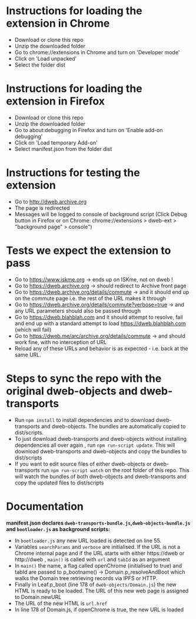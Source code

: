 # Instructions for loading the extension in Chrome
* Download or clone this repo
* Unzip the downloaded folder
* Go to chrome://extensions in Chrome and turn on 'Developer mode'
* Click on 'Load unpacked'
* Select the folder dist
# Instructions for loading the extension in Firefox
* Download or clone this repo
* Unzip the downloaded folder
* Go to about:debugging in Firefox and turn on 'Enable add-on debugging' 
* Click on 'Load temporary Add-on'
* Select manifest.json from the folder dist

# Instructions for testing the extension
* Go to http://dweb.archive.org
* The page is redirected
* Messages will be logged to console of background script (Click Debug button in Firefox or on Chrome: chrome://extensions > dweb-ext > "background page" > console")

# Tests we expect the extension to pass
* Go to https://www.iskme.org -> ends up on ISKme, not on dweb ! 
* Go to https://dweb.archive.org -> should redirect to Archive front page
* Go to https://dweb.archive.org/details/commute -> and it should end up on the commute page i.e. the rest of the URL makes it through
* Go to https://dweb.archive.org/details/commute?verbose=true -> and any URL parameters should also be passed through
* Go to https://dweb.blahblah.com and it should attempt to resolve, fail and end up with a standard attempt to load https://dweb.blahblah.com (which will fail)
* Go to https://dweb.me/arc/archive.org/details/commute -> and should work fine, with no interception of URL
* Reload any of these URLs and behavior is as expected - i.e. back at the same URL.

# Steps to sync the repo with the original dweb-objects and dweb-transports

* Run `npm install` to install dependencies and to download dweb-transports and dweb-objects. The bundles are automatically copied to dist/scripts.
* To just download dweb-transports and dweb-objects without installing dependencies all over again , run `npm run-script update`. This will download dweb-transports and dweb-objects and copy the bundles to dist/scripts
* If you want to edit source files of either dweb-objects or dweb-transports run `npm run-script watch` on the root folder of this repo. This will watch the bundles of both dweb-objects and dweb-transports and copy the updated files to dist/scripts

# Documentation
__manifest.json declares `dweb-transports-bundle.js`,`dweb-objects-bundle.js` and `bootloader.js` as background scripts:__
* In `bootloader.js` any new URL loaded is detected on line 55. 
* Variables `searchParams` and `verbose` are initialised. If the URL is not a Chrome internal page and if the URL starts with either https://dweb or http://dweb , `main()` is called with `url` and `tabId` as an argument
* In `main()` the name, a flag called openChrome (initialised to true) and tabId are passed to p_bootname() -> Domain.p_resolveAndBoot which walks the Domain tree retrieving records via IPFS or HTTP.
* Finally in Leaf.p_boot (line 178 of `dweb-objects/Domain.js`) the new HTML is ready to be loaded. The URL of this new web page is assigned to Domain.newURL
* The URL of the new HTML is `url.href`
* In line 178 of Domain.js, if openChrome is true, the new URL is loaded

